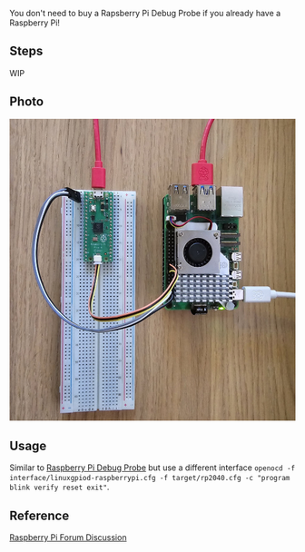 You don't need to buy a Rapsberry Pi Debug Probe if you already have a Raspberry Pi!

## Steps
WIP

## Photo
![photo](photo.jpg)

## Usage
Similar to [Raspberry Pi Debug Probe](https://www.raspberrypi.com/documentation/microcontrollers/debug-probe.html) but use a different interface `openocd -f interface/linuxgpiod-raspberrypi.cfg -f target/rp2040.cfg -c "program blink verify reset exit"`.

## Reference
[Raspberry Pi Forum Discussion](https://forums.raspberrypi.com/viewtopic.php?t=362826)